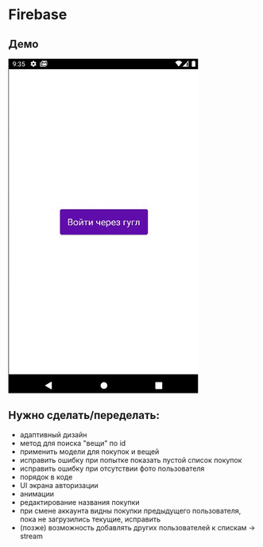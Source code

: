 # Firebase

## Демо

<img src="assets/demo.gif">

## Нужно сделать/переделать:
* адаптивный дизайн
* метод для поиска "вещи" по id
* применить модели для покупок и вещей
* исправить ошибку при попытке показать пустой список покупок
* исправить ошибку при отсутствии фото пользователя
* порядок в коде
* UI экрана авторизации
* анимации
* редактирование названия покупки
* при смене аккаунта видны покупки предыдущего пользователя, пока не загрузились текущие, исправить
* (позже) возможность добавлять других пользователей к спискам -> stream

